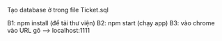 Tạo database ở trong file Ticket.sql

B1: npm install (để tải thư viện)
B2: npm start (chạy app)
B3: vào chrome vào URL gõ --> localhost:1111
